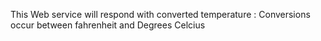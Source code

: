 This Web service will respond with converted temperature : Conversions occur between fahrenheit and Degrees Celcius
